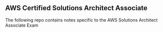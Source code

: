 ## AWS Certified Solutions Architect Associate  

The following repo contains notes specific to the AWS Solutions Architect Associate Exam  

